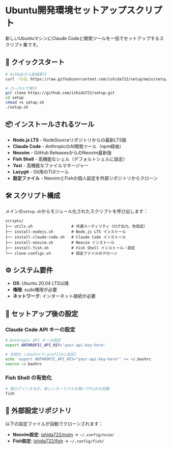 # Ubuntu開発環境セットアップスクリプト

新しいUbuntuマシンにClaude Codeと開発ツールを一括でセットアップするスクリプト集です。

## 🚀 クイックスタート

```bash
# GitHubから直接実行
curl -fsSL https://raw.githubusercontent.com/ishida722/setup/main/setup.sh | bash

# ローカルで実行
git clone https://github.com/ishida722/setup.git
cd setup
chmod +x setup.sh
./setup.sh
```

## 📦 インストールされるツール

- **Node.js LTS** - NodeSourceリポジトリからの最新LTS版
- **Claude Code** - AnthropicのAI開発ツール（npm経由）
- **Neovim** - GitHub ReleasesからのNeovim最新版
- **Fish Shell** - 高機能なシェル（デフォルトシェルに設定）
- **Yazi** - 高機能なファイルマネージャー
- **Lazygit** - Git用のTUIツール
- **設定ファイル** - NeovimとFishの個人設定を外部リポジトリからクローン

## 🛠️ スクリプト構成

メインの`setup.sh`からモジュール化されたスクリプトを呼び出します：

```
scripts/
├── utils.sh                 # 共通ユーティリティ（ログ出力、色設定）
├── install-nodejs.sh        # Node.js LTS インストール
├── install-claude-code.sh   # Claude Code インストール
├── install-neovim.sh        # Neovim インストール
├── install-fish.sh          # Fish Shell インストール・設定
└── clone-configs.sh         # 設定ファイルのクローン
```

## ⚙️ システム要件

- **OS**: Ubuntu 20.04 LTS以降
- **権限**: sudo権限が必要
- **ネットワーク**: インターネット接続が必要

## 🔧 セットアップ後の設定

### Claude Code API キーの設定

```bash
# Anthropic API キーの設定
export ANTHROPIC_API_KEY='your-api-key-here'

# 永続化（.bashrcや.profileに追記）
echo 'export ANTHROPIC_API_KEY="your-api-key-here"' >> ~/.bashrc
source ~/.bashrc
```

### Fish Shell の有効化

```bash
# 再ログインするか、新しいターミナルを開いてFishを起動
fish
```

## 📁 外部設定リポジトリ

以下の設定ファイルが自動でクローンされます：

- **Neovim設定**: [ishida722/nvim](https://github.com/ishida722/nvim) → `~/.config/nvim/`
- **Fish設定**: [ishida722/fish](https://github.com/ishida722/fish) → `~/.config/fish/`

